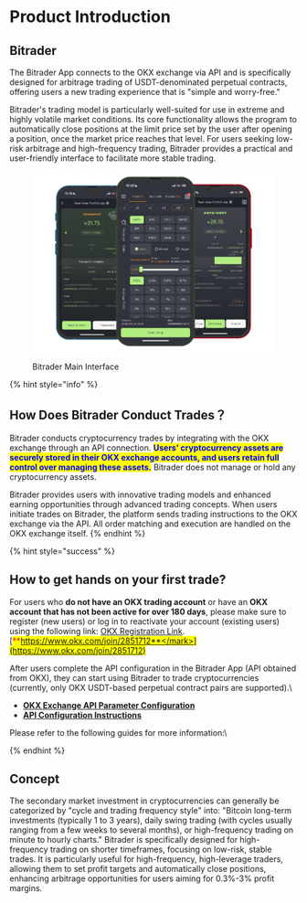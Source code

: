 # Product Introduction

## Bitrader

The Bitrader App connects to the OKX exchange via API and is specifically designed for arbitrage trading of USDT-denominated perpetual contracts, offering users a new trading experience that is "simple and worry-free."

Bitrader's trading model is particularly well-suited for use in extreme and highly volatile market conditions. Its core functionality allows the program to automatically close positions at the limit price set by the user after opening a position, once the market price reaches that level. For users seeking low-risk arbitrage and high-frequency trading, Bitrader provides a practical and user-friendly interface to facilitate more stable trading.

<figure><img src=".gitbook/assets/Group 47322.png" alt=""><figcaption><p>Bitrader Main Interface</p></figcaption></figure>

{% hint style="info" %}
## How Does Bitrader Conduct Trades？

Bitrader conducts cryptocurrency trades by integrating with the OKX exchange through an API connection. <mark style="color:blue;">**Users’ cryptocurrency assets are securely stored in their OKX exchange accounts, and users retain full control over managing these assets.**</mark> Bitrader does not manage or hold any cryptocurrency assets.

Bitrader provides users with innovative trading models and enhanced earning opportunities through advanced trading concepts. When users initiate trades on Bitrader, the platform sends trading instructions to the OKX exchange via the API. All order matching and execution are handled on the OKX exchange itself.
{% endhint %}

{% hint style="success" %}
## How to get hands on your first trade?

For users who **do not have an OKX trading account** or have an **OKX account that has not been active for over 180 days**, please make sure to register (new users) or log in to reactivate your account (existing users) using the following link: [OKX Registration Link](https://www.okx.com/join/2851712).[<mark style="color:red;">**https://www.okx.com/join/2851712**</mark>](https://www.okx.com/join/2851712)



After users complete the API configuration in the Bitrader App (API obtained from OKX), they can start using Bitrader to trade cryptocurrencies (currently, only OKX USDT-based perpetual contract pairs are supported).\


* [**OKX Exchange API Parameter Configuration**](bitrader-user-guide/api-setting/api1.md)
* [**API Configuration Instructions**](bitrader-user-guide/api-setting/)

Please refer to the following guides for more information:\

{% endhint %}

## Concept

The secondary market investment in cryptocurrencies can generally be categorized by "cycle and trading frequency style" into: "Bitcoin long-term investments (typically 1 to 3 years), daily swing trading (with cycles usually ranging from a few weeks to several months), or high-frequency trading on minute to hourly charts." Bitrader is specifically designed for high-frequency trading on shorter timeframes, focusing on low-risk, stable trades. It is particularly useful for high-frequency, high-leverage traders, allowing them to set profit targets and automatically close positions, enhancing arbitrage opportunities for users aiming for 0.3%-3% profit margins.


